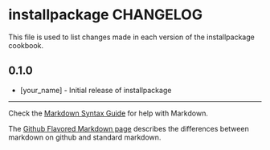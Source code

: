 # installpackage CHANGELOG

This file is used to list changes made in each version of the installpackage cookbook.

## 0.1.0
- [your_name] - Initial release of installpackage

- - -
Check the [Markdown Syntax Guide](http://daringfireball.net/projects/markdown/syntax) for help with Markdown.

The [Github Flavored Markdown page](http://github.github.com/github-flavored-markdown/) describes the differences between markdown on github and standard markdown.
